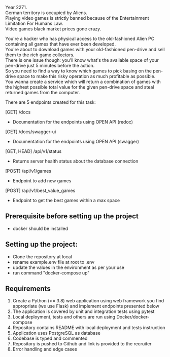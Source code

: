 Year 2271.  
German territory is occupied by Aliens.  
Playing video games is strictly banned because of the Entertainment Limitation For Humans Law.  
Video games black market prices gone crazy.

You're a hacker who has physical access to the old-fashioned Alien PC containing all games that have ever been
developed.  
You're about to download games with your old-fashioned pen-drive and sell them to the rich game collectors.  
There is one issue though: you'll know what's the available space of your pen-drive just 5 minutes before the action.  
So you need to find a way to know which games to pick basing on the pen-drive space to make this risky operation as much
profitable as possible.  
You wanna create a service which will return a combination of games with the highest possible
total value for the given pen-drive space and steal returned games from the computer.

There are 5 endpoints created for this task:

[GET] /docs
- Documentation for the endpoints using OPEN API (redoc)

[GET] /docs/swagger-ui
- Documentation for the endpoints using OPEN API (swagger)

[GET, HEAD] /api/v1/status
- Returns server health status about the database connection

[POST] /api/v1/games
- Endpoint to add new games

[POST] /api/v1/best_value_games
- Endpoint to get the best games within a max space

## Prerequisite before setting up the project
- docker should be installed

## Setting up the project:
- Clone the repository at local
- rename example.env file at root to .env
- update the values in the environment as per your use
- run command "docker-compose up"

## Requirements
1. Create a Python (>= 3.8) web application using web framework you find appropriate (we use Flask)
   and implement endpoints presented below
2. The application is covered by unit and integration tests using pytest
3. Local deployment, tests and others are run using Docker/docker-compose
4. Repository contains README with local deployment and tests instruction
5. Application uses PostgreSQL as database
6. Codebase is typed and commented
7. Repository is pushed to Github and link is provided to the recruiter
8. Error handling and edge cases

